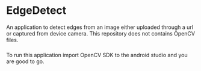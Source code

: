 # EdgeDetect
An application to detect edges from an image either uploaded through a url or captured from device camera.
This repository does not contains OpenCV files.
###
To run this application import OpenCV SDK to the android studio and you are good to go.
